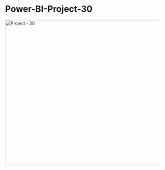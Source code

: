 # Power-BI-Project-30

<img width="843" height="474" alt="Project - 30" src="https://github.com/user-attachments/assets/6b846a6b-3b4c-407c-a34e-6d924fe95029" />
